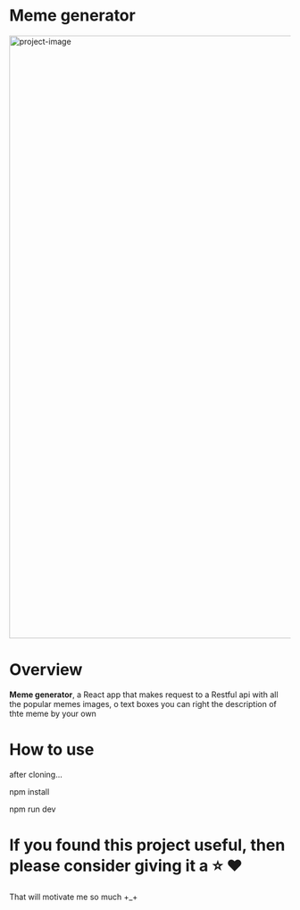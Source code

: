 # Meme generator

<img width="1079" alt="project-image" src="https://user-images.githubusercontent.com/110233070/187682530-6fe620fa-3670-40af-b04d-74b5673c873a.png">


# Overview

<p><strong>Meme generator</strong>, a React app that makes request to a Restful api with all the popular memes images, o text boxes you can right the description of thte meme
by your own</p>

# How to use

after cloning...

<p>npm install</p>
<p>npm run dev</p>

# If you found this project useful, then please consider giving it a ⭐ ❤️

That will motivate me so much +_+
